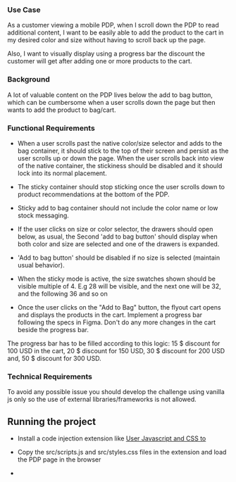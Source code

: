 ### Use Case

As a customer viewing a mobile PDP, when I scroll down the PDP to read additional content, I want to be easily able to add the product to the cart in my desired color and size without having to scroll back up the page.

Also, I want to visually display using a progress bar the discount the customer will get after adding one or more products to the cart.

### Background

A lot of valuable content on the PDP lives below the add to bag button, which can be cumbersome when a user scrolls down the page but then wants to add the product to bag/cart.

### Functional Requirements

- When a user scrolls past the native color/size selector and adds to the bag container, it should stick to the top of their screen and persist as the user scrolls up or down the page. When the user scrolls back into view of the native container, the stickiness should be disabled and it should lock into its normal placement.

- The sticky container should stop sticking once the user scrolls down to product recommendations at the bottom of the PDP.

- Sticky add to bag container should not include the color name or low stock messaging.

- If the user clicks on size or color selector, the drawers should open below, as usual, the Second 'add to bag button' should display when both color and size are selected and one of the drawers is expanded.

- 'Add to bag button' should be disabled if no size is selected (maintain usual behavior).

- When the sticky mode is active, the size swatches shown should be visible multiple of 4. E.g 28 will be visible, and the next one will be 32, and the following 36 and so on

- Once the user clicks on the "Add to Bag" button, the flyout cart opens and displays the products in the cart. Implement a progress bar following the specs in Figma. Don't do any more changes in the cart beside the progress bar.

The progress bar has to be filled according to this logic: 15 $ discount for 100 USD in the cart, 20 $ discount for 150 USD, 30 $ discount for 200 USD and, 50 $ discount for 300 USD.

### Technical Requirements

To avoid any possible issue you should develop the challenge using vanilla js only so the use of external libraries/frameworks is not allowed.

## Running the project

- Install a code injection extension like [User Javascript and CSS to](https://chrome.google.com/webstore/detail/user-javascript-and-css/nbhcbdghjpllgmfilhnhkllmkecfmpld)
- Copy the src/scripts.js and src/styles.css files in the extension and load the PDP page in the browser

-
